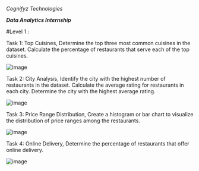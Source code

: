 *Cognifyz Technologies*


***Data Analytics Internship***


#Level 1 :


  Task 1: Top Cuisines, Determine the top three most common cuisines in the dataset. Calculate the percentage of restaurants that serve each of the top cuisines.

  ![image](https://github.com/92kareeem/Cognifyz_Technologies-Data-Analysis-Intern/assets/110279232/95d86212-145f-4d62-85cc-f54bb7ed3a83)

  
  Task 2: City Analysis, Identify the city with the highest number of restaurants in the dataset. Calculate the average rating for restaurants in each city. Determine the city with the highest average rating.

  ![image](https://github.com/92kareeem/Cognifyz_Technologies-Data-Analysis-Intern/assets/110279232/65c194a4-61b3-43ba-b121-af656021fea5)

  
  Task 3: Price Range Distribution, Create a histogram or bar chart to visualize the distribution of price ranges among the restaurants.

  ![image](https://github.com/92kareeem/Cognifyz_Technologies-Data-Analysis-Intern/assets/110279232/27188f22-cc7b-4249-ba51-e3330aa461a0)

  
  Task 4: Online Delivery, Determine the percentage of restaurants that offer online delivery.

  ![image](https://github.com/92kareeem/Cognifyz_Technologies-Data-Analysis-Intern/assets/110279232/4da79ba9-0e44-48e8-8607-ac4a8ce6f88b)

